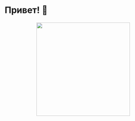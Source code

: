 # Привет! 👋

<h3 align="center"></h3>

<p align="center">
  <img src="(https://media0.giphy.com/media/v1.Y2lkPTc5MGI3NjExd21mMjdpYnd3MDk0NnJybzNnOHdycTVqZmF0c2U5Z2UzaDdtdWU1OCZlcD12MV9pbnRlcm5hbF9naWZfYnlfaWQmY3Q9Zw/Xc3R3j4KFMvH01ZWaJ/giphy.gif" width="300">
</p>
